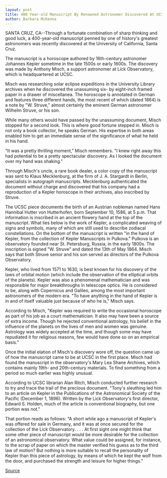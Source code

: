 ```yaml
---
layout: post
title: 400 Year-old Manuscript By Renowned Astronomer Discovered At UCSC
author: Barbara McKenna
---
```


SANTA CRUZ, CA--Through a fortunate combination of sharp thinking and good luck, a 400-year-old manuscript penned by one of history's greatest astronomers was recently discovered at the University of California, Santa Cruz.

The manuscript is a horoscope authored by 16th-century astronomer Johannes Kepler sometime in the late 1500s or early 1600s. The discovery was made by Anthony Misch, a support astronomer at Lick Observatory, which is headquartered at UCSC.

Misch was researching solar eclipse expeditions in the University Library archives when he discovered the unassuming six- by eight-inch framed paper in a drawer of miscellanea. The horoscope is annotated in German and features three different hands, the most recent of which (dated 1864) is a note by "W. Struve," almost certainly the eminent German astronomer Wilhelm Struve, or his son.

While many others would have passed by the unassuming document, Misch stopped for a second look. This is where good fortune stepped in. Misch is not only a book collector, he speaks German. His expertise in both areas enabled him to get an immediate sense of the significance of what he held in his hand.

"It was a pretty thrilling moment," Misch remembers. "I knew right away this had potential to be a pretty spectacular discovery. As I looked the document over my hand was shaking."

Through Misch's uncle, a rare book dealer, a color copy of the manuscript was sent to Klaus Mecklenburg, at the firm of J. A. Stargardt in Berlin, specialists in autograph manuscripts. Mecklenburg authenticated the document without charge and discovered that his company had a reproduction of a Kepler horoscope in their archives, also inscribed by Struve.

The UCSC piece documents the birth of an Austrian nobleman named Hans Hannibal Hutter von Hutterhofen, born September 10, 1586, at 5 p.m. That information is inscribed in an ancient flowery hand at the top of the manuscript. What lies below is the work of Kepler, a complicated weaving of signs and symbols, many of which are still used to describe zodiacal constellations. On the bottom of the manuscript is written "in the hand of Kepler, from the collection of Kepler Manuscripts in Pulkova." Pulkova is an observatory founded near St. Petersburg, Russia, in the early 1800s. The inscription is signed "W. Struve" and dated the 13th of May 1864. Misch says that both Struve senior and his son served as directors of the Pulkova Observatory.

Kepler, who lived from 1571 to 1630, is best known for his discovery of the laws of orbital motion (which include the observation of the elliptical orbits of the planets). Kepler was also a phenomenal mathematician and was responsible for major breakthroughs in telescope optics. He is considered to be, along with Copernicus and Galileo, among the most important astronomers of the modern era. "To have anything in the hand of Kepler is in and of itself valuable just because of who he is," Misch says.

According to Misch, "Kepler was required to write the occasional horoscope as part of his job as a court mathematician. It also may have been a source of extra income. Though he rejected conventional astrology, his belief in the influence of the planets on the lives of men and women was genuine. Astrology was widely accepted at the time, and though some may have repudiated it for religious reasons, few would have done so on an empirical basis."

Once the initial elation of Misch's discovery wore off, the question came up of how the manuscript came to be at UCSC in the first place. Misch had found the manuscript in the observatory's Mary Lea Shane Archives, which contains mainly 19th- and 20th-century materials. To find something from a period so much earlier was highly unusual.

According to UCSC librarian Alan Ritch, Misch conducted further research to try and trace the trail of the precious document. "Tony's sleuthing led him to an article on Kepler in the Publications of the Astronomical Society of the Pacific (December 1, 1896). Written by the Lick Observatory's first director, Edward S. Holden, much of the article is conventional biography, but one portion was not."

That portion reads as follows: "A short while ago a manuscript of Kepler's was offered for sale in Germany, and it was at once secured for the collection of the Lick Observatory. . . . At first sight one might think that some other piece of manuscript would be more desirable for the collection of an astronomical observatory. What value could be assigned, for instance, to the scrap of paper on which the master verified his guess as to the third law of motion? But nothing is more suitable to recall the personality of Kepler than this piece of astrology, by means of which he kept the wolf from the door, and purchased the strength and leisure for higher things."

[Source](http://www1.ucsc.edu/news_events/press_releases/archive/98-99/03-99/kepler.htm "Permalink to UC Santa Cruz: Kepler Manuscript")
